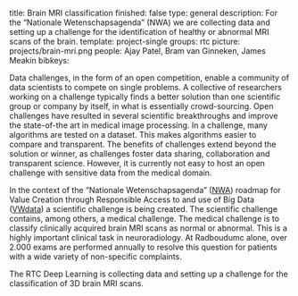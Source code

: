 title: Brain MRI classification
finished: false
type: general
description: For the “Nationale Wetenschapsagenda” (NWA) we are collecting data and setting up a challenge for the identification of healthy or abnormal MRI scans of the brain.
template: project-single
groups: rtc
picture: projects/brain-mri.png
people: Ajay Patel, Bram van Ginneken, James Meakin
bibkeys: 

Data challenges, in the form of an open competition, enable a community of data scientists to compete on single problems. A collective of researchers working on a challenge typically finds a better solution than one scientific group or company by itself, in what is essentially crowd-sourcing. Open challenges have resulted in several scientific breakthroughs and improve the state-of-the art in medical image processing. In a challenge, many algorithms are tested on a dataset. This makes algorithms easier to compare and transparent. The benefits of challenges extend beyond the solution or winner, as challenges foster data sharing, collaboration and transparent science. However, it is currently not easy to host an open challenge with sensitive data from the medical domain.
<br>

In the context of the “Nationale Wetenschapsagenda” ([NWA]( https://wetenschapsagenda.nl/)) roadmap for Value Creation through Responsible Access to and use of Big Data ([VWdata]( https://commit2data.nl/vwdata)) a scientific challenge is being created. The scientific challenge contains, among others, a medical challenge. The medical challenge is to classify clinically acquired brain MRI scans as normal or abnormal. This is a highly important clinical task in neuroradiology. At Radboudumc alone, over 2.000 exams are performed annually to resolve this question for patients with a wide variety of non-specific complaints. 
<br>

The RTC Deep Learning is collecting data and setting up a challenge for the classification of 3D brain MRI scans.
